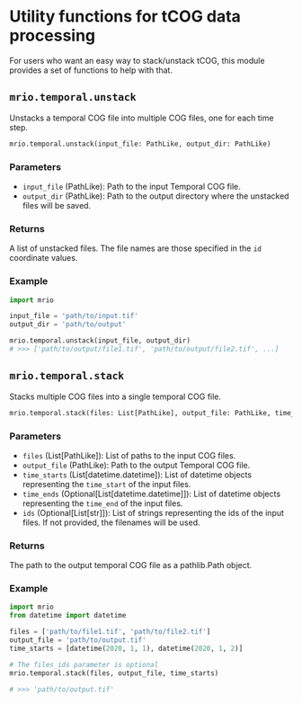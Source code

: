 # Utility functions for tCOG data processing

For users who want an easy way to stack/unstack tCOG, this module provides a set of functions to help with that.

## `mrio.temporal.unstack`

Unstacks a temporal COG file into multiple COG files, one 
for each time step.

```python
mrio.temporal.unstack(input_file: PathLike, output_dir: PathLike)
```

### Parameters

- `input_file` (PathLike): Path to the input Temporal COG file.
- `output_dir` (PathLike): Path to the output directory where the unstacked files will be saved.

### Returns

A list of unstacked files. The file names are those specified in the `id` coordinate values.


### Example

```python
import mrio

input_file = 'path/to/input.tif'
output_dir = 'path/to/output'

mrio.temporal.unstack(input_file, output_dir)
# >>> ['path/to/output/file1.tif', 'path/to/output/file2.tif', ...]
```

## `mrio.temporal.stack`

Stacks multiple COG files into a single temporal COG file.

```python
mrio.temporal.stack(files: List[PathLike], output_file: PathLike, time_starts: List[datetime.datetime], time_ends: Optional[List[datetime.datetime]] = None, ids: Optional[List[str]] = None) -> Path
```

### Parameters

- `files` (List[PathLike]): List of paths to the input COG files.
- `output_file` (PathLike): Path to the output Temporal COG file.
- `time_starts` (List[datetime.datetime]): List of datetime objects representing the `time_start` of the input files.
- `time_ends` (Optional[List[datetime.datetime]]): List of datetime objects representing the `time_end` of the input files.
- `ids` (Optional[List[str]]): List of strings representing the ids of the input files. If not provided, the filenames will be used.

### Returns

The path to the output temporal COG file as a pathlib.Path object.

### Example

```python
import mrio
from datetime import datetime

files = ['path/to/file1.tif', 'path/to/file2.tif']
output_file = 'path/to/output.tif'
time_starts = [datetime(2020, 1, 1), datetime(2020, 1, 2)]

# The files_ids parameter is optional
mrio.temporal.stack(files, output_file, time_starts)

# >>> 'path/to/output.tif'
```
